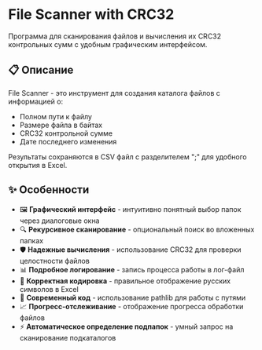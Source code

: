 # File Scanner with CRC32

Программа для сканирования файлов и вычисления их CRC32 контрольных сумм с удобным графическим интерфейсом.

## 📋 Описание

File Scanner - это инструмент для создания каталога файлов с информацией о:
- Полном пути к файлу
- Размере файла в байтах
- CRC32 контрольной сумме
- Дате последнего изменения

Результаты сохраняются в CSV файл с разделителем ";" для удобного открытия в Excel.

## ✨ Особенности

- 🖼️ **Графический интерфейс** - интуитивно понятный выбор папок через диалоговые окна
- 🔍 **Рекурсивное сканирование** - опциональный поиск во вложенных папках
- 🛡️ **Надежные вычисления** - использование CRC32 для проверки целостности файлов
- 📊 **Подробное логирование** - запись процесса работы в лог-файл
- 💾 **Корректная кодировка** - правильное отображение русских символов в Excel
- 🚀 **Современный код** - использование pathlib для работы с путями
- 📈 **Прогресс-отслеживание** - отображение прогресса обработки файлов
- ⚡ **Автоматическое определение подпапок** - умный запрос на сканирование подкаталогов
